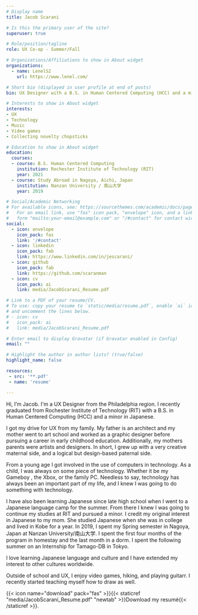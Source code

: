 ```yaml
---
# Display name
title: Jacob Scarani

# Is this the primary user of the site?
superuser: true

# Role/position/tagline
role: UX Co-op - Summer/Fall

# Organizations/Affiliations to show in About widget
organizations:
  - name: LenelS2
    url: https://www.lenel.com/

# Short bio (displayed in user profile at end of posts)
bio: UX Designer with a B.S. in Human Centered Computing (HCC) and a minor in Japanese.

# Interests to show in About widget
interests:
- UX
- Technology
- Music
- Video games
- Collecting novelty chopsticks

# Education to show in About widget
education:
  courses:
  - course: B.S. Human Centered Computing
    institution: Rochester Institute of Technology (RIT)
    year: 2021
  - course: Study Abroad in Nagoya, Aichi, Japan
    institution: Nanzan University / 南山大学
    year: 2019

# Social/Academic Networking
# For available icons, see: https://sourcethemes.com/academic/docs/page-builder/#icons
#   For an email link, use "fas" icon pack, "envelope" icon, and a link in the
#   form "mailto:your-email@example.com" or "/#contact" for contact widget.
social:
  - icon: envelope
    icon_pack: fas
    link: '/#contact'
  - icon: linkedin
    icon_pack: fab
    link: https://www.linkedin.com/in/jescarani/
  - icon: github
    icon_pack: fab
    link: https://github.com/scaranman
  - icon: cv
    icon_pack: ai
    link: media/JacobScarani_Resume.pdf

# Link to a PDF of your resume/CV.
# To use: copy your resume to `static/media/resume.pdf`, enable `ai` icons in `params.toml`, 
# and uncomment the lines below.
# - icon: cv
#   icon_pack: ai
#   link: media/JacobScarani_Resume.pdf

# Enter email to display Gravatar (if Gravatar enabled in Config)
email: ""

# Highlight the author in author lists? (true/false)
highlight_name: false

resources:
 - src: '**.pdf'
 - name: 'resume'

---
```


Hi, I’m Jacob. I'm a UX Designer from the Philadelphia region. I recently graduated from Rochester Institute of Technology (RIT) with a B.S. in Human Centered Computing (HCC) and a minor in Japanese.

I got my drive for UX from my family. My father is an architect and my mother went to art school and worked as a graphic designer before pursuing a career in early childhood education. Additionally, my mothers parents were artists and designers. In short, I grew up with a very creative maternal side, and a logical but design-based paternal side.

From a young age I got involved in the use of computers in technology. As a child, I was always on some piece of technology. Whether it be my Gameboy , the Xbox, or the family PC. Needless to say, technology has always been an important part of my life, and I knew I was going to do something with technology.

I have also been learning Japanese since late high school when I went to a Japanese language camp for the summer. From there I knew I was going to continue my studies at RIT and pursued a minor. I credit my original interest in Japanese to my mom. She studied Japanese when she was in college and lived in Kobe for a year. In 2019, I spent my Spring semester in Nagoya, Japan at Nanzan University/南山大学. I spent the first four months of the program in homestay and the last month in a dorm. I spent the following summer on an Internship for Tamago-DB in Tokyo.

I love learning Japanese language and culture and I have extended my interest to other cultures worldwide.

Outside of school and UX, I enjoy video games, hiking, and playing guitarr. I recently started teaching myself how to draw as well.

{{< icon name="download" pack="fas" >}}{{< staticref "media/JacobScarani_Resume.pdf" "newtab" >}}Download my resumé{{< /staticref >}}.
